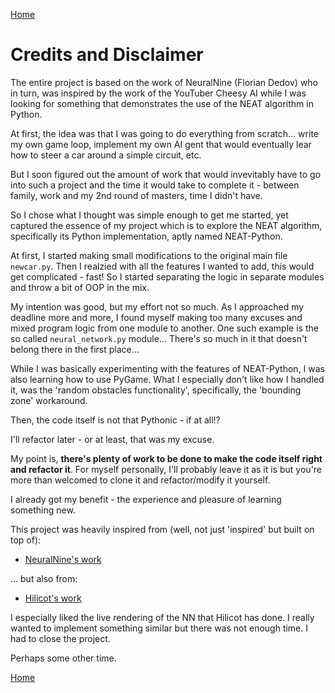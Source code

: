 [Home](README.md)

# Credits and Disclaimer

The entire project is based on the work of NeuralNine (Florian Dedov) who in turn, was inspired
by the work of the YouTuber Cheesy AI while I was looking for something that demonstrates the use
of the NEAT algorithm in Python.

At first, the idea was that I was going to do everything from scratch... write my own game loop,
implement my own AI gent that would eventually lear how to steer a car around a simple circuit, etc.

But I soon figured out the amount of work that would invevitably have to go into such a project and
the time it would take to complete it - between family, work and my 2nd round of masters, time I
didn't have.

So I chose what I thought was simple enough to get me started, yet captured the essence of my project
which is to explore the NEAT algorithm, specifically its Python implementation, aptly named NEAT-Python.

At first, I started making small modifications to the original main file `newcar.py`. Then I realzied
with all the features I wanted to add, this would get complicated - fast! So I started separating
the logic in separate modules and throw a bit of OOP in the mix.

My intention was good, but my effort not so much. As I approached my deadline more and more, I found
myself making too many excuses and mixed program logic from one module to another. One such example is
the so called `neural_network.py` module... There's so much in it that doesn't belong there in the
first place...

While I was basically experimenting with the features of NEAT-Python, I was also learning how to use
PyGame. What I especially don't like how I handled it, was the 'random obstacles functionality',
specifically, the 'bounding zone' workaround.

Then, the code itself is not that Pythonic - if at all!?

I'll refactor later - or at least, that was my excuse.

My point is, **there's plenty of work to be done to make the code itself right and refactor it**.
For myself personally, I'll probably leave it as it is but you're more than welcomed to clone it and
refactor/modify it yourself.

I already got my benefit - the experience and pleasure of learning something new.

This project was heavily inspired from (well, not just 'inspired' but built on top of):

- [NeuralNine's work](https://github.com/NeuralNine/ai-car-simulation)

... but also from:

- [Hilicot's work](https://github.com/Hilicot/Neural_Network_NEAT)

I especially liked the live rendering of the NN that Hilicot has done. I really wanted to implement
something similar but there was not enough time. I had to close the project.

Perhaps some other time.

[Home](README.md)
